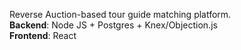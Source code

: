 Reverse Auction-based tour guide matching platform.  
**Backend**: Node JS + Postgres + Knex/Objection.js  
**Frontend**: React  
